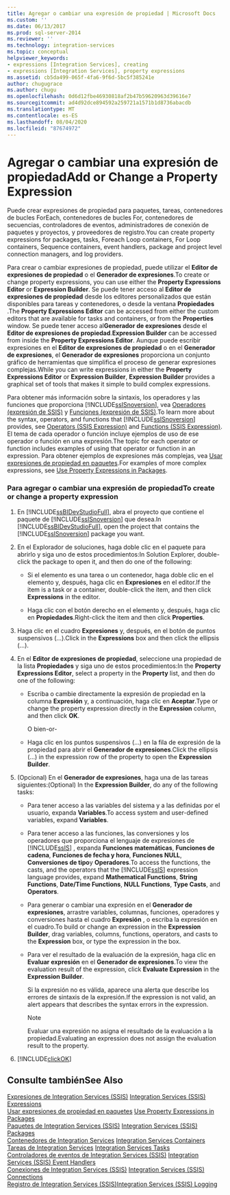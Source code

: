 ```yaml
---
title: Agregar o cambiar una expresión de propiedad | Microsoft Docs
ms.custom: ''
ms.date: 06/13/2017
ms.prod: sql-server-2014
ms.reviewer: ''
ms.technology: integration-services
ms.topic: conceptual
helpviewer_keywords:
- expressions [Integration Services], creating
- expressions [Integration Services], property expressions
ms.assetid: cb5da499-065f-4fa6-9f6d-5bc5f385241e
author: chugugrace
ms.author: chugu
ms.openlocfilehash: 0d6d12fbe46930818af2b47b59620963d39616e7
ms.sourcegitcommit: ad4d92dce894592a259721a1571b1d8736abacdb
ms.translationtype: MT
ms.contentlocale: es-ES
ms.lasthandoff: 08/04/2020
ms.locfileid: "87674972"
---
```

# <a name="add-or-change-a-property-expression"></a><span data-ttu-id="39fda-102">Agregar o cambiar una expresión de propiedad</span><span class="sxs-lookup"><span data-stu-id="39fda-102">Add or Change a Property Expression</span></span>
  <span data-ttu-id="39fda-103">Puede crear expresiones de propiedad para paquetes, tareas, contenedores de bucles ForEach, contenedores de bucles For, contenedores de secuencias, controladores de eventos, administradores de conexión de paquetes y proyectos, y proveedores de registro.</span><span class="sxs-lookup"><span data-stu-id="39fda-103">You can create property expressions for packages, tasks, Foreach Loop containers, For Loop containers, Sequence containers, event handlers, package and project level connection managers, and log providers.</span></span>  
  
 <span data-ttu-id="39fda-104">Para crear o cambiar expresiones de propiedad, puede utilizar el **Editor de expresiones de propiedad** o el **Generador de expresiones**.</span><span class="sxs-lookup"><span data-stu-id="39fda-104">To create or change property expressions, you can use either the **Property Expressions Editor** or **Expression Builder**.</span></span> <span data-ttu-id="39fda-105">Se puede tener acceso al **Editor de expresiones de propiedad** desde los editores personalizados que están disponibles para tareas y contenedores, o desde la ventana **Propiedades** .</span><span class="sxs-lookup"><span data-stu-id="39fda-105">The **Property Expressions Editor** can be accessed from either the custom editors that are available for tasks and containers, or from the **Properties** window.</span></span> <span data-ttu-id="39fda-106">Se puede tener acceso al**Generador de expresiones** desde el **Editor de expresiones de propiedad**.</span><span class="sxs-lookup"><span data-stu-id="39fda-106">**Expression Builder** can be accessed from inside the **Property Expressions Editor**.</span></span> <span data-ttu-id="39fda-107">Aunque puede escribir expresiones en el **Editor de expresiones de propiedad** o en el **Generador de expresiones**, el **Generador de expresiones** proporciona un conjunto gráfico de herramientas que simplifica el proceso de generar expresiones complejas.</span><span class="sxs-lookup"><span data-stu-id="39fda-107">While you can write expressions in either the **Property Expressions Editor** or **Expression Builder**, **Expression Builder** provides a graphical set of tools that makes it simple to build complex expressions.</span></span>  
  
 <span data-ttu-id="39fda-108">Para obtener más información sobre la sintaxis, los operadores y las funciones que proporciona [!INCLUDE[ssISnoversion](../../includes/ssisnoversion-md.md)], vea [Operadores &#40;expresión de SSIS&#41;](operators-ssis-expression.md) y [Funciones &#40;expresión de SSIS&#41;](functions-ssis-expression.md).</span><span class="sxs-lookup"><span data-stu-id="39fda-108">To learn more about the syntax, operators, and functions that [!INCLUDE[ssISnoversion](../../includes/ssisnoversion-md.md)] provides, see [Operators &#40;SSIS Expression&#41;](operators-ssis-expression.md) and [Functions &#40;SSIS Expression&#41;](functions-ssis-expression.md).</span></span> <span data-ttu-id="39fda-109">El tema de cada operador o función incluye ejemplos de uso de ese operador o función en una expresión.</span><span class="sxs-lookup"><span data-stu-id="39fda-109">The topic for each operator or function includes examples of using that operator or function in an expression.</span></span> <span data-ttu-id="39fda-110">Para obtener ejemplos de expresiones más complejas, vea [Usar expresiones de propiedad en paquetes](use-property-expressions-in-packages.md).</span><span class="sxs-lookup"><span data-stu-id="39fda-110">For examples of more complex expressions, see [Use Property Expressions in Packages](use-property-expressions-in-packages.md).</span></span>  
  
### <a name="to-create-or-change-a-property-expression"></a><span data-ttu-id="39fda-111">Para agregar o cambiar una expresión de propiedad</span><span class="sxs-lookup"><span data-stu-id="39fda-111">To create or change a property expression</span></span>  
  
1.  <span data-ttu-id="39fda-112">En [!INCLUDE[ssBIDevStudioFull](../../includes/ssbidevstudiofull-md.md)], abra el proyecto que contiene el paquete de [!INCLUDE[ssISnoversion](../../includes/ssisnoversion-md.md)] que desea.</span><span class="sxs-lookup"><span data-stu-id="39fda-112">In [!INCLUDE[ssBIDevStudioFull](../../includes/ssbidevstudiofull-md.md)], open the project that contains the [!INCLUDE[ssISnoversion](../../includes/ssisnoversion-md.md)] package you want.</span></span>  
  
2.  <span data-ttu-id="39fda-113">En el Explorador de soluciones, haga doble clic en el paquete para abrirlo y siga uno de estos procedimientos:</span><span class="sxs-lookup"><span data-stu-id="39fda-113">In Solution Explorer, double-click the package to open it, and then do one of the following:</span></span>  
  
    -   <span data-ttu-id="39fda-114">Si el elemento es una tarea o un contenedor, haga doble clic en el elemento y, después, haga clic en **Expresiones** en el editor.</span><span class="sxs-lookup"><span data-stu-id="39fda-114">If the item is a task or a container, double-click the item, and then click **Expressions** in the editor.</span></span>  
  
    -   <span data-ttu-id="39fda-115">Haga clic con el botón derecho en el elemento y, después, haga clic en **Propiedades**.</span><span class="sxs-lookup"><span data-stu-id="39fda-115">Right-click the item and then click **Properties**.</span></span>  
  
3.  <span data-ttu-id="39fda-116">Haga clic en el cuadro **Expresiones** y, después, en el botón de puntos suspensivos (…).</span><span class="sxs-lookup"><span data-stu-id="39fda-116">Click in the **Expressions** box and then click the ellipsis (...).</span></span>  
  
4.  <span data-ttu-id="39fda-117">En el **Editor de expresiones de propiedad**, seleccione una propiedad de la lista **Propiedades** y siga uno de estos procedimientos:</span><span class="sxs-lookup"><span data-stu-id="39fda-117">In the **Property Expressions Editor**, select a property in the **Property** list, and then do one of the following:</span></span>  
  
    -   <span data-ttu-id="39fda-118">Escriba o cambie directamente la expresión de propiedad en la columna **Expresión** y, a continuación, haga clic en **Aceptar**.</span><span class="sxs-lookup"><span data-stu-id="39fda-118">Type or change the property expression directly in the **Expression** column, and then click **OK**.</span></span>  
  
         <span data-ttu-id="39fda-119">O bien</span><span class="sxs-lookup"><span data-stu-id="39fda-119">-or-</span></span>  
  
    -   <span data-ttu-id="39fda-120">Haga clic en los puntos suspensivos (…) en la fila de expresión de la propiedad para abrir el **Generador de expresiones**.</span><span class="sxs-lookup"><span data-stu-id="39fda-120">Click the ellipsis (...) in the expression row of the property to open the **Expression Builder**.</span></span>  
  
5.  <span data-ttu-id="39fda-121">(Opcional) En el **Generador de expresiones**, haga una de las tareas siguientes:</span><span class="sxs-lookup"><span data-stu-id="39fda-121">(Optional) In the **Expression Builder**, do any of the following tasks:</span></span>  
  
    -   <span data-ttu-id="39fda-122">Para tener acceso a las variables del sistema y a las definidas por el usuario, expanda **Variables**.</span><span class="sxs-lookup"><span data-stu-id="39fda-122">To access system and user-defined variables, expand **Variables**.</span></span>  
  
    -   <span data-ttu-id="39fda-123">Para tener acceso a las funciones, las conversiones y los operadores que proporciona el lenguaje de expresiones de [!INCLUDE[ssIS](../../includes/ssis-md.md)] , expanda **Funciones matemáticas**, **Funciones de cadena**, **Funciones de fecha y hora**, **Funciones NULL**, **Conversiones de tipo**y **Operadores**.</span><span class="sxs-lookup"><span data-stu-id="39fda-123">To access the functions, the casts, and the operators that the [!INCLUDE[ssIS](../../includes/ssis-md.md)] expression language provides, expand **Mathematical Functions**, **String Functions**, **Date/Time Functions**, **NULL Functions**, **Type Casts**, and **Operators**.</span></span>  
  
    -   <span data-ttu-id="39fda-124">Para generar o cambiar una expresión en el **Generador de expresiones**, arrastre variables, columnas, funciones, operadores y conversiones hasta el cuadro **Expresión** , o escriba la expresión en el cuadro.</span><span class="sxs-lookup"><span data-stu-id="39fda-124">To build or change an expression in the **Expression Builder**, drag variables, columns, functions, operators, and casts to the **Expression** box, or type the expression in the box.</span></span>  
  
    -   <span data-ttu-id="39fda-125">Para ver el resultado de la evaluación de la expresión, haga clic en **Evaluar expresión** en el **Generador de expresiones**.</span><span class="sxs-lookup"><span data-stu-id="39fda-125">To view the evaluation result of the expression, click **Evaluate Expression** in the **Expression Builder**.</span></span>  
  
         <span data-ttu-id="39fda-126">Si la expresión no es válida, aparece una alerta que describe los errores de sintaxis de la expresión.</span><span class="sxs-lookup"><span data-stu-id="39fda-126">If the expression is not valid, an alert appears that describes the syntax errors in the expression.</span></span>  
  
        > [!NOTE]  
        >  <span data-ttu-id="39fda-127">Evaluar una expresión no asigna el resultado de la evaluación a la propiedad.</span><span class="sxs-lookup"><span data-stu-id="39fda-127">Evaluating an expression does not assign the evaluation result to the property.</span></span>  
  
6.  [!INCLUDE[clickOK](../../includes/clickok-md.md)]  
  
## <a name="see-also"></a><span data-ttu-id="39fda-128">Consulte también</span><span class="sxs-lookup"><span data-stu-id="39fda-128">See Also</span></span>  
 <span data-ttu-id="39fda-129">[Expresiones de Integration Services &#40;SSIS&#41;](integration-services-ssis-expressions.md) </span><span class="sxs-lookup"><span data-stu-id="39fda-129">[Integration Services &#40;SSIS&#41; Expressions](integration-services-ssis-expressions.md) </span></span>  
 <span data-ttu-id="39fda-130">[Usar expresiones de propiedad en paquetes](use-property-expressions-in-packages.md) </span><span class="sxs-lookup"><span data-stu-id="39fda-130">[Use Property Expressions in Packages](use-property-expressions-in-packages.md) </span></span>  
 <span data-ttu-id="39fda-131">[Paquetes de Integration Services &#40;SSIS&#41;](../integration-services-ssis-packages.md) </span><span class="sxs-lookup"><span data-stu-id="39fda-131">[Integration Services &#40;SSIS&#41; Packages](../integration-services-ssis-packages.md) </span></span>  
 <span data-ttu-id="39fda-132">[Contenedores de Integration Services](../control-flow/integration-services-containers.md) </span><span class="sxs-lookup"><span data-stu-id="39fda-132">[Integration Services Containers](../control-flow/integration-services-containers.md) </span></span>  
 <span data-ttu-id="39fda-133">[Tareas de Integration Services](../control-flow/integration-services-tasks.md) </span><span class="sxs-lookup"><span data-stu-id="39fda-133">[Integration Services Tasks](../control-flow/integration-services-tasks.md) </span></span>  
 <span data-ttu-id="39fda-134">[Controladores de eventos de Integration Services &#40;SSIS&#41;](../integration-services-ssis-event-handlers.md) </span><span class="sxs-lookup"><span data-stu-id="39fda-134">[Integration Services &#40;SSIS&#41; Event Handlers](../integration-services-ssis-event-handlers.md) </span></span>  
 <span data-ttu-id="39fda-135">[Conexiones de Integration Services &#40;SSIS&#41;](../connection-manager/integration-services-ssis-connections.md) </span><span class="sxs-lookup"><span data-stu-id="39fda-135">[Integration Services &#40;SSIS&#41; Connections](../connection-manager/integration-services-ssis-connections.md) </span></span>  
 [<span data-ttu-id="39fda-136">Registro de Integration Services &#40;SSIS&#41;</span><span class="sxs-lookup"><span data-stu-id="39fda-136">Integration Services &#40;SSIS&#41; Logging</span></span>](../performance/integration-services-ssis-logging.md)  
  
  
